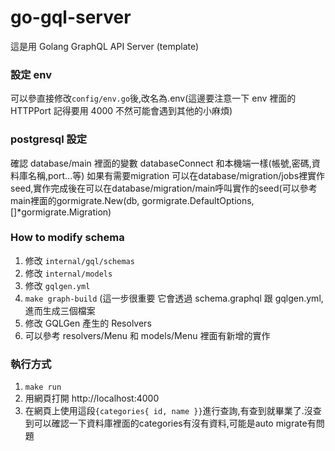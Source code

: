 # go-gql-server

這是用 Golang GraphQL API Server (template)

### 設定 env

可以參直接修改`config/env.go`後,改名為.env(這邊要注意一下 env 裡面的 HTTPPort 記得要用 4000 不然可能會遇到其他的小麻煩)

### postgresql 設定

確認 database/main 裡面的變數 databaseConnect 和本機端一樣(帳號,密碼,資料庫名稱,port...等)
如果有需要migration 可以在database/migration/jobs裡實作seed,實作完成後在可以在database/migration/main呼叫實作的seed(可以參考main裡面的gormigrate.New(db, gormigrate.DefaultOptions, []*gormigrate.Migration)
### How to modify schema

1. 修改 `internal/gql/schemas`
2. 修改 `internal/models`
3. 修改 `gqlgen.yml`
4. `make graph-build` (這一步很重要 它會透過 schema.graphql 跟 gqlgen.yml,進而生成三個檔案
5. 修改 GQLGen 產生的 Resolvers
6. 可以參考 resolvers/Menu 和 models/Menu 裡面有新增的實作

### 執行方式

1. `make run` 
2. 用網頁打開 http://localhost:4000 
3. 在網頁上使用這段`{categories{ id, name }}`進行查詢,有查到就畢業了.沒查到可以確認一下資料庫裡面的categories有沒有資料,可能是auto migrate有問題

